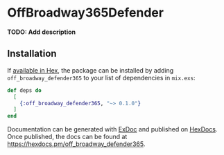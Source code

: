 # OffBroadway365Defender

**TODO: Add description**

## Installation

If [available in Hex](https://hex.pm/docs/publish), the package can be installed
by adding `off_broadway_defender365` to your list of dependencies in `mix.exs`:

```elixir
def deps do
  [
    {:off_broadway_defender365, "~> 0.1.0"}
  ]
end
```

Documentation can be generated with [ExDoc](https://github.com/elixir-lang/ex_doc)
and published on [HexDocs](https://hexdocs.pm). Once published, the docs can
be found at <https://hexdocs.pm/off_broadway_defender365>.


